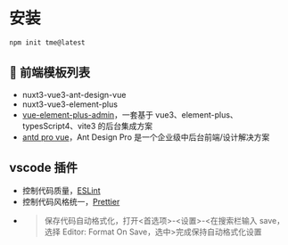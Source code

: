 # 安装

```bash
npm init tme@latest
```

## 👋 前端模板列表

- nuxt3-vue3-ant-design-vue
- nuxt3-vue3-element-plus
- [vue-element-plus-admin](https://element-plus-admin-doc.cn/)，一套基于 vue3、element-plus、typesScript4、vite3 的后台集成方案
- [antd pro vue](https://pro.antdv.com/)，Ant Design Pro 是一个企业级中后台前端/设计解决方案

## vscode 插件

- 控制代码质量，[ESLint](https://marketplace.visualstudio.com/items?itemName=dbaeumer.vscode-eslint)
- 控制代码风格统一，[Prettier](https://marketplace.visualstudio.com/items?itemName=esbenp.prettier-vscode)
- > 保存代码自动格式化，打开<首选项>-<设置>-<在搜索栏输入 save，选择 Editor: Format On Save，选中>完成保持自动格式化设置
